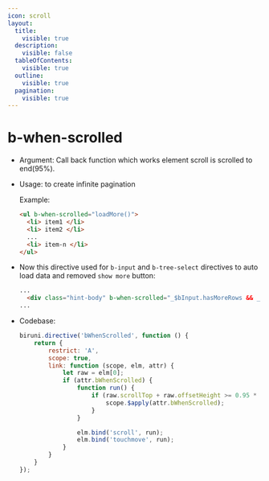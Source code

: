 ```yaml
---
icon: scroll
layout:
  title:
    visible: true
  description:
    visible: false
  tableOfContents:
    visible: true
  outline:
    visible: true
  pagination:
    visible: true
---
```


# b-when-scrolled

* Argument: Call back function which works element scroll is scrolled to end(95%).
*   Usage: to create infinite pagination

    Example:

    ```html
    <ul b-when-scrolled="loadMore()">
      <li> item1 </li>
      <li> item2 </li>
      ...
      <li> item-n </li>
    </ul>
    ```
*   Now this directive used for `b-input` and `b-tree-select` directives to auto load data and removed `show more` button:

    ```html
    ...
      <div class="hint-body" b-when-scrolled="_$bInput.hasMoreRows && _$bInput.onMoreClick()">
    ...
    ```
*   Codebase:

    ```javascript
    biruni.directive('bWhenScrolled', function () {
        return {
            restrict: 'A',
            scope: true,
            link: function (scope, elm, attr) {
                let raw = elm[0];
                if (attr.bWhenScrolled) {
                    function run() {
                        if (raw.scrollTop + raw.offsetHeight >= 0.95 * raw.scrollHeight) {
                            scope.$apply(attr.bWhenScrolled);
                        }
                    }

                    elm.bind('scroll', run);
                    elm.bind('touchmove', run);
                }
            }
        }
    });
    ```
